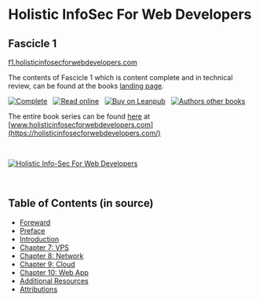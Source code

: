 # Holistic InfoSec For Web Developers
## Fascicle 1

[f1.holisticinfosecforwebdevelopers.com](https://f1.holisticinfosecforwebdevelopers.com/)

The contents of Fascicle 1 which is content complete and in technical review, can be found at the books [landing page](https://f1.holisticinfosecforwebdevelopers.com/).

[![Complete](https://img.shields.io/badge/complete-93%25-brightgreen.svg)](https://f1.holisticinfosecforwebdevelopers.com/) &nbsp; [![Read online](https://img.shields.io/badge/read%20free-book%20landing%20page-green.svg)](https://f1.holisticinfosecforwebdevelopers.com/) &nbsp; [![Buy on Leanpub](https://img.shields.io/badge/buy-leanpub-green.svg)](https://leanpub.com/holistic-infosec-for-web-developers-fascicle1-vps-network-cloud-webapplications) &nbsp; [![Authors other books](https://img.shields.io/badge/author%27s-other%20books-blue.svg)](https://binarymist.io/publication/kims-selected-publications/)

The entire book series can be found [here](https://holisticinfosecforwebdevelopers.com/) at [www.holisticinfosecforwebdevelopers.com](https://holisticinfosecforwebdevelopers.com/)

<br>

[![Holistic Info-Sec For Web Developers](manuscript/images/title_page.png)](https://f1.holisticinfosecforwebdevelopers.com)

<br>

## Table of Contents (in source)

* [Foreward](manuscript/markdown/front/foreword.md)
* [Preface](manuscript/markdown/front/preface.md)
* [Introduction](manuscript/markdown/front/introduction.md)
* [Chapter 7: VPS](manuscript/markdown/main/chapter7.md)
* [Chapter 8: Network](manuscript/markdown/main/chapter8.md)
* [Chapter 9: Cloud](manuscript/markdown/main/chapter9.md)
* [Chapter 10: Web App](manuscript/markdown/main/chapter10.md)
* [Additional Resources](manuscript/markdown/back/additional-resources.md)
* [Attributions](manuscript/markdown/back/attributions.md)


